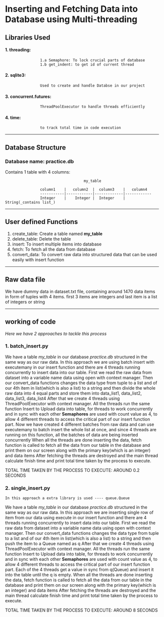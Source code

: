 # Inserting and Fetching Data into Database using Multi-threading

## Libraries Used
#### 1. threading:
                    1.a Semaphore: To lock crucial parts of database
                    1.b get_indent: to get id of current thread

#### 2. sqlite3: 
                    Used to create and handle Databse in our project

#### 3. concurrent.futures: 
                    ThreadPoolExecutor to handle threads efficiently

#### 4. time:
                    to track total time in code execution


------------------------------------------------------------------------------------------------------------------------
## Database Structure

### Database name:  practice.db
Contains 1 table with 4 columns:
                                         
                                        my_table   

                    column1    |   column2  |  column3    |   column4
                    -----------|------------|-------------|------------
                    Integer    |    Integer |  Integer    |    String(_contains list_)

________________________________________________________________________________________________________________________

## User defined Functions
1. create_table: Create a table named **my_table**
2. delete_table: Delete the table
3. insert: To insert multiple items into database
4. fetch: To fetch all the data from database
5. convert_data: To convert raw data into structured data that can be used easily with insert function

________________________________________________________________________________________________________________________

## Raw data file
We have dummy data in dataset.txt file, containing around 1470 data items in form of tuples with 4 items.
first 3 items are integers and last item is a list of integers or string

------------------------------------------------------------------------------------------------------------------------

## working of code
_Here we have 2 approaches to tackle this process_

### 1. batch_insert.py

We have a table _my_table_ in our database _practice.db_ structured in the same way as our raw data.
In this approach we are using batch insert with executemany in our insert function and there are 4 threads running
concurrently to insert data into our table.
First we read the raw data from dataset into a variable name data using open with context manager.
Then our convert_data functions changes the data type from tuple to a list and of our 4th item in list(which is also a list) 
to a string and then divide the whole raw data into 4 equal parts and store them into data_list1, data_list2, data_list3, data_list4
After that we create 4 threads using ThreadPoolExecutor with context manager.
All the threads run the same function Insert to Upload data into table, for threads to work concurrently and in sync 
with each other **Semaphores** are used with count value as 4, to allow 4 different threads to access the critical part 
of our insert function part.
Now we have created 4 different batches from raw data and can use executemany to batch insert the whole list at once,
and since 4 threads are running on this function, all the batches of data are being inserted concurrently
When all the threads are done inserting the data, fetch function is called to fetch all the data from our table in the 
database and print them on our screen along with the primary key(which is an integer) and data items
After fetching the threads are destroyed and the main thread calculate finish time and print total time taken by the 
process to execute.

TOTAL TIME TAKEN BY THE PROCESS TO EXECUTE: AROUND 0.2 SECONDS

### 2. single_insert.py
    In this approach a extra library is used ---- queue.Queue
We have a table _my_table_ in our database _practice.db_ structured in the same way as our raw data.
In this approach we are inserting single row of item from our data using execute in our insert function and there are 
4 threads running concurrently to insert data into our table.
First we read the raw data from dataset into a variable name data using open with context manager.
Then our convert_data functions changes the data type from tuple to a list and of our 4th item in list(which is also a list) 
to a string and then push the item to a Queue named as q
After that we create 4 threads using ThreadPoolExecutor with context manager.
All the threads run the same function Insert to Upload data into table, for threads to work concurrently and in sync 
with each other **Semaphores** are used with count value as 4, to allow 4 different threads to access the critical part 
of our insert function part.
Each of the 4 threads get a value in sync from q(Queue) and insert it into the table until the q is empty.
When all the threads are done inserting the data, fetch function is called to fetch all the data from our table in the 
database and print them on our screen along with the primary key(which is an integer) and data items
After fetching the threads are destroyed and the main thread calculate finish time and print total time taken by the 
process to execute.

TOTAL TIME TAKEN BY THE PROCESS TO EXECUTE: AROUND 8 SECONDS
